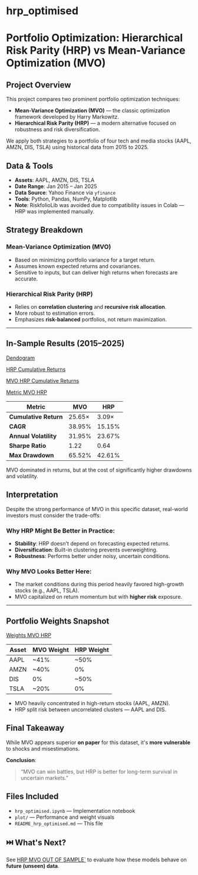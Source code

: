 # hrp_optimised
# Portfolio Optimization: Hierarchical Risk Parity (HRP) vs Mean-Variance Optimization (MVO)

## Project Overview

This project compares two prominent portfolio optimization techniques:

- **Mean-Variance Optimization (MVO)** — the classic optimization framework developed by Harry Markowitz.
- **Hierarchical Risk Parity (HRP)** — a modern alternative focused on robustness and risk diversification.

We apply both strategies to a portfolio of four tech and media stocks (AAPL, AMZN, DIS, TSLA) using historical data from 2015 to 2025.



## Data & Tools

- **Assets**: AAPL, AMZN, DIS, TSLA  
- **Date Range**: Jan 2015 – Jan 2025  
- **Data Source**: Yahoo Finance via `yfinance`  
- **Tools**: Python, Pandas, NumPy, Matplotlib  
- **Note**: RiskfolioLib was avoided due to compatibility issues in Colab — HRP was implemented manually.



## Strategy Breakdown

### Mean-Variance Optimization (MVO)

- Based on minimizing portfolio variance for a target return.
- Assumes known expected returns and covariances.
- Sensitive to inputs, but can deliver high returns when forecasts are accurate.

### Hierarchical Risk Parity (HRP)

- Relies on **correlation clustering** and **recursive risk allocation**.
- More robust to estimation errors.
- Emphasizes **risk-balanced** portfolios, not return maximization.

---

## In-Sample Results (2015–2025)
[Dendogram](plot/dendogram.png)

[HRP Cumulative Returns](plot/hrp_cum.png)

[MVO HRP Cumulative Returns](plot/mvo_hrp_cum.png)

[Metric MVO HRP](plot/metrics.png)

| Metric                | MVO        | HRP        |
|-----------------------|------------|------------|
| **Cumulative Return** | 25.65×      | 3.09×       |
| **CAGR**              | 38.95%      | 15.15%      |
| **Annual Volatility** | 31.95%      | 23.67%      |
| **Sharpe Ratio**      | 1.22        | 0.64        |
| **Max Drawdown**      | 65.52%      | 42.61%      |

 MVO dominated in returns, but at the cost of significantly higher drawdowns and volatility.



## Interpretation

Despite the strong performance of MVO in this specific dataset, real-world investors must consider the trade-offs:

### Why HRP Might Be Better in Practice:

- **Stability**: HRP doesn't depend on forecasting expected returns.
- **Diversification**: Built-in clustering prevents overweighting.
- **Robustness**: Performs better under noisy, uncertain conditions.

### Why MVO Looks Better Here:

- The market conditions during this period heavily favored high-growth stocks (e.g., AAPL, TSLA).
- MVO capitalized on return momentum but with **higher risk** exposure.

---

## Portfolio Weights Snapshot
[Weights MVO HRP](plot/weights_mvo_hrp.png)

| Asset | MVO Weight | HRP Weight |
|-------|------------|------------|
| AAPL  | ~41%       | ~50%       |
| AMZN  | ~40%       | 0%         |
| DIS   | 0%         | ~50%       |
| TSLA  | ~20%       | 0%         |

- MVO heavily concentrated in high-return stocks (AAPL, AMZN).
- HRP split risk between uncorrelated clusters — AAPL and DIS.



## Final Takeaway

While MVO appears superior **on paper** for this dataset, it's **more vulnerable** to shocks and misestimations.

 **Conclusion**:  
> “MVO can win battles, but HRP is better for long-term survival in uncertain markets.”



## Files Included

- `hrp_optimised.ipynb` — Implementation notebook   
- `plot/` — Performance and weight visuals  
- `README_hrp_optimised.md` — This file


## ⏭️ What's Next?

See [HRP MVO OUT OF SAMPLE`](hrp_mvo_out_of_sample/README.md) to evaluate how these models behave on **future (unseen) data**.
